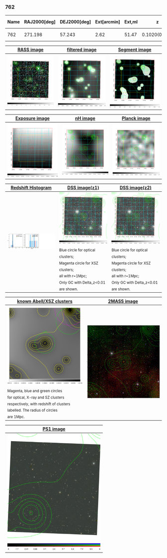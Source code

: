 <div STYLE="page-break-after: always;"></div>

### 762

|Name|RAJ2000[deg]|DEJ2000[deg] |Ext[arcmin]| Ext,ml | z | z_src| C|GC(XSZ,Delta_z<0.01)| GC(OPT,Delta_z<0.01)|GC| R_sig[arcmin] | R500[arcmin] | R500[Mpc]| CRsig[c/s] | CR500[c/s] |L500[1E44 erg/s]|F500[1E-12 erg/s/cm^2]| M500[1E14 Msun]|Tx[keV]|Cnt_sig|Beta|Rc[arcmin]|Comment|Alias|
|---|---|---|---|---|---|------|---|--------|---------|----------|---|---|---|---|---|---|---|---|---|---|---|---|---|---|
|762| 271.198| 57.243| 2.62| 51.47| 0.1020(0.007)| z1, z_opt| S| -| W| W| 15.625| 5.919| 0.667| 0.048(0.013)| 0.044(0.012)| 0.201(0.035)| 0.759(0.133)| 0.93(0.08)| 2.11(0.12)| 259.7| 0.856(-0.141+0.101)| 3.880(-0.868+0.632)| -| t109|

|[RASS image](../image/762/762_img.pdf)|[filtered image](../image/762/762_fil.pdf)|[Segment image](../image/762/762_seg.pdf)|
|-------------------|--------------------|-------------------|
| <img src="../image/762/762_img.png" width="300">  | <img src="../image/762/762_fil.png" width="300">   | <img src="../image/762/762_seg.png" width="300">  |

|[Exposure image](../image/762/762_mex.pdf)| [nH image](../image/762/762_nh.pdf)| [Planck image](../image/762/762_p.pdf)|
|-------------------|--------------------|-------------------|
|<img src="../image/762/762_mex.png" width="300">   | <img src="../image/762/762_nh.png" width="300">    | <img src="../image/762/762_p.png" width="300"> |

|[Redshift Histogram](../image/762/762_zg.pdf) | [DSS image(z1)](../image/762/762_dss_z1.pdf)      |  [DSS image(z2)](../image/762/762_dss_z2.pdf)    |
|-------------------|--------------------|-------------------|
|<img src="../image/762/762_zg.png" width="300"> |<img src="../image/762/762_dss_z1.png" width="300"> <sub><br>Blue circle for optical clusters; <br>Magenta circle for XSZ clusters; <br>all with r=1Mpc; <br>Only GC with Delta_z<0.01 are shown. </sub>| <img src="../image/762/762_dss_z2.png" width="300"><sub><br>Blue circle for optical clusters; <br>Magenta circle for XSZ clusters; <br>all with r=1Mpc; <br>Only GC with Delta_z<0.01 are shown. </sub> |

|[known Abell/XSZ clusters](../image/762/762_gc.pdf) | [2MASS image](../image/762/762_2mass.pdf)      |
|-------------------|-------------------|
|<img src=../image/762/762_gc.png width="300"> <br><sub>Magenta, blue and green circles <br>for optical, X-ray and SZ clusters <br>respectively, with redshift of clusters <br>labelled. The radius of circles <br>are 1Mpc.</sub>|<img src="../image/762/762_2mass.png" width="300">  |

|[PS1 image](../image/762/762_ps1.pdf)            |
|-------------------|
| <img src="../image/762/762_ps1.pdf" width="300">  |
